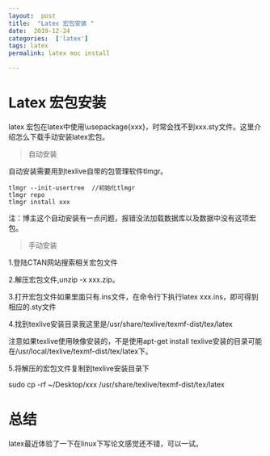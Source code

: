 ```yaml
---
layout:  post
title:  "Latex 宏包安装 "
date:  2019-12-24
categories:  ['latex']
tags: latex 
permalink: latex moc install 

---
```


# Latex 宏包安装

latex 宏包在latex中使用\usepackage{xxx}，时常会找不到xxx.sty文件。这里介绍怎么下载手动安装latex宏包。

>自动安装

自动安装需要用到texlive自带的包管理软件tlmgr。
```
tlmgr --init-usertree  //初始化tlmgr 
tlmgr repo
tlmgr install xxx 

```
注：博主这个自动安装有一点问题，报错没法加载数据库以及数据中没有这项宏包。

>手动安装

1.登陆CTAN网站搜索相关宏包文件

2.解压宏包文件,unzip -x  xxx.zip。

3.打开宏包文件如果里面只有.ins文件，在命令行下执行latex xxx.ins，即可得到相应的.sty文件

4.找到texlive安装目录我这里是/usr/share/texlive/texmf-dist/tex/latex

注意如果texlive使用映像安装的，不是使用apt-get install texlive安装的目录可能在/usr/local/texlive/texmf-dist/tex/latex下。

5.将解压的宏包文件复制到texlive安装目录下

sudo cp -rf ~/Desktop/xxx /usr/share/texlive/texmf-dist/tex/latex


# 总结

latex最近体验了一下在linux下写论文感觉还不错，可以一试。
